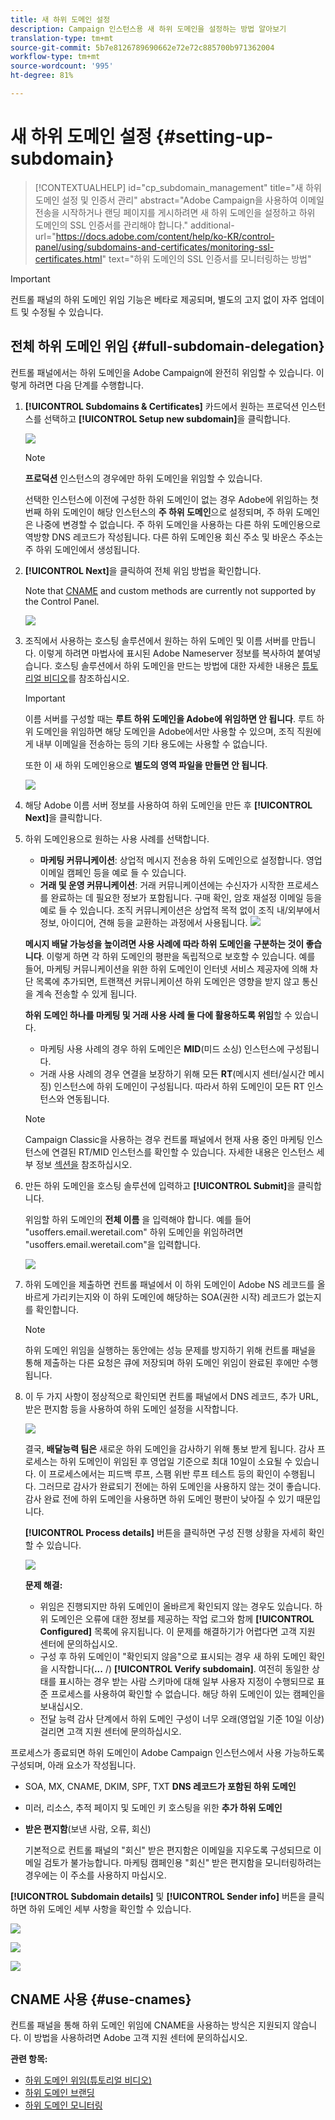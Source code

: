 ```yaml
---
title: 새 하위 도메인 설정
description: Campaign 인스턴스용 새 하위 도메인을 설정하는 방법 알아보기
translation-type: tm+mt
source-git-commit: 5b7e8126789690662e72e72c885700b971362004
workflow-type: tm+mt
source-wordcount: '995'
ht-degree: 81%

---
```



# 새 하위 도메인 설정 {#setting-up-subdomain}

>[!CONTEXTUALHELP]
>id="cp_subdomain_management"
>title="새 하위 도메인 설정 및 인증서 관리"
>abstract="Adobe Campaign을 사용하여 이메일 전송을 시작하거나 랜딩 페이지를 게시하려면 새 하위 도메인을 설정하고 하위 도메인의 SSL 인증서를 관리해야 합니다."
>additional-url="https://docs.adobe.com/content/help/ko-KR/control-panel/using/subdomains-and-certificates/monitoring-ssl-certificates.html" text="하위 도메인의 SSL 인증서를 모니터링하는 방법"

>[!IMPORTANT]
>
>컨트롤 패널의 하위 도메인 위임 기능은 베타로 제공되며, 별도의 고지 없이 자주 업데이트 및 수정될 수 있습니다.

## 전체 하위 도메인 위임 {#full-subdomain-delegation}

컨트롤 패널에서는 하위 도메인을 Adobe Campaign에 완전히 위임할 수 있습니다. 이렇게 하려면 다음 단계를 수행합니다.

1. **[!UICONTROL Subdomains & Certificates]** 카드에서 원하는 프로덕션 인스턴스를 선택하고 **[!UICONTROL Setup new subdomain]**&#x200B;을 클릭합니다.

   ![](assets/subdomain1.png)

   >[!NOTE]
   >
   >**프로덕션** 인스턴스의 경우에만 하위 도메인을 위임할 수 있습니다.
   >
   >선택한 인스턴스에 이전에 구성한 하위 도메인이 없는 경우 Adobe에 위임하는 첫 번째 하위 도메인이 해당 인스턴스의 **주 하위 도메인**&#x200B;으로 설정되며, 주 하위 도메인은 나중에 변경할 수 없습니다. 주 하위 도메인을 사용하는 다른 하위 도메인용으로 역방향 DNS 레코드가 작성됩니다. 다른 하위 도메인용 회신 주소 및 바운스 주소는 주 하위 도메인에서 생성됩니다.

1. **[!UICONTROL Next]**&#x200B;을 클릭하여 전체 위임 방법을 확인합니다.

   Note that [CNAME](#use-cnames) and custom methods are currently not supported by the Control Panel.

   ![](assets/subdomain3.png)

1. 조직에서 사용하는 호스팅 솔루션에서 원하는 하위 도메인 및 이름 서버를 만듭니다. 이렇게 하려면 마법사에 표시된 Adobe Nameserver 정보를 복사하여 붙여넣습니다. 호스팅 솔루션에서 하위 도메인을 만드는 방법에 대한 자세한 내용은 [튜토리얼 비디오](https://video.tv.adobe.com/v/30175?captions=kor)를 참조하십시오.

   >[!IMPORTANT]
   >
   >이름 서버를 구성할 때는 **루트 하위 도메인을 Adobe에 위임하면 안 됩니다**. 루트 하위 도메인을 위임하면 해당 도메인을 Adobe에서만 사용할 수 있으며, 조직 직원에게 내부 이메일을 전송하는 등의 기타 용도에는 사용할 수 없습니다.
   >
   >또한 이 새 하위 도메인용으로 **별도의 영역 파일을 만들면 안 됩니다**.

   ![](assets/subdomain4.png)

1. 해당 Adobe 이름 서버 정보를 사용하여 하위 도메인을 만든 후 **[!UICONTROL Next]**&#x200B;을 클릭합니다.

1. 하위 도메인용으로 원하는 사용 사례를 선택합니다.

   * **마케팅 커뮤니케이션**: 상업적 메시지 전송용 하위 도메인으로 설정합니다. 영업 이메일 캠페인 등을 예로 들 수 있습니다.
   * **거래 및 운영 커뮤니케이션**: 거래 커뮤니케이션에는 수신자가 시작한 프로세스를 완료하는 데 필요한 정보가 포함됩니다. 구매 확인, 암호 재설정 이메일 등을 예로 들 수 있습니다. 조직 커뮤니케이션은 상업적 목적 없이 조직 내/외부에서 정보, 아이디어, 견해 등을 교환하는 과정에서 사용됩니다.
   ![](assets/subdomain5.png)

   **메시지 배달 가능성을 높이려면 사용 사례에 따라 하위 도메인을 구분하는 것이 좋습니다**. 이렇게 하면 각 하위 도메인의 평판을 독립적으로 보호할 수 있습니다. 예를 들어, 마케팅 커뮤니케이션을 위한 하위 도메인이 인터넷 서비스 제공자에 의해 차단 목록에 추가되면, 트랜잭션 커뮤니케이션 하위 도메인은 영향을 받지 않고 통신을 계속 전송할 수 있게 됩니다.

   **하위 도메인 하나를 마케팅 및 거래 사용 사례 둘 다에 활용하도록 위임**&#x200B;할 수 있습니다.

   * 마케팅 사용 사례의 경우 하위 도메인은 **MID**(미드 소싱) 인스턴스에 구성됩니다.
   * 거래 사용 사례의 경우 연결을 보장하기 위해 모든 **RT**(메시지 센터/실시간 메시징) 인스턴스에 하위 도메인이 구성됩니다. 따라서 하위 도메인이 모든 RT 인스턴스와 연동됩니다.
   >[!NOTE]
   >
   >Campaign Classic을 사용하는 경우 컨트롤 패널에서 현재 사용 중인 마케팅 인스턴스에 연결된 RT/MID 인스턴스를 확인할 수 있습니다. 자세한 내용은 인스턴스 세부 정보 [섹션을](../../instances-settings/using/instance-details.md) 참조하십시오.

1. 만든 하위 도메인을 호스팅 솔루션에 입력하고 **[!UICONTROL Submit]**&#x200B;을 클릭합니다.

   위임할 하위 도메인의 **전체 이름** 을 입력해야 합니다. 예를 들어 &quot;usoffers.email.weretail.com&quot; 하위 도메인을 위임하려면 &quot;usoffers.email.weretail.com&quot;을 입력합니다.

   ![](assets/subdomain6.png)

1. 하위 도메인을 제출하면 컨트롤 패널에서 이 하위 도메인이 Adobe NS 레코드를 올바르게 가리키는지와 이 하위 도메인에 해당하는 SOA(권한 시작) 레코드가 없는지를 확인합니다.

   >[!NOTE]
   >
   >하위 도메인 위임을 실행하는 동안에는 성능 문제를 방지하기 위해 컨트롤 패널을 통해 제출하는 다른 요청은 큐에 저장되며 하위 도메인 위임이 완료된 후에만 수행됩니다.

1. 이 두 가지 사항이 정상적으로 확인되면 컨트롤 패널에서 DNS 레코드, 추가 URL, 받은 편지함 등을 사용하여 하위 도메인 설정을 시작합니다.

   ![](assets/subdomain7.png)

   결국, **배달능력 팀은** 새로운 하위 도메인을 감사하기 위해 통보 받게 됩니다. 감사 프로세스는 하위 도메인이 위임된 후 영업일 기준으로 최대 10일이 소요될 수 있습니다. 이 프로세스에서는 피드백 루프, 스팸 위반 루프 테스트 등의 확인이 수행됩니다. 그러므로 감사가 완료되기 전에는 하위 도메인을 사용하지 않는 것이 좋습니다. 감사 완료 전에 하위 도메인을 사용하면 하위 도메인 평판이 낮아질 수 있기 때문입니다.

   **[!UICONTROL Process details]** 버튼을 클릭하면 구성 진행 상황을 자세히 확인할 수 있습니다.

   ![](assets/subdomain_audit.png)

   **문제 해결:**

   * 위임은 진행되지만 하위 도메인이 올바르게 확인되지 않는 경우도 있습니다. 하위 도메인은 오류에 대한 정보를 제공하는 작업 로그와 함께 **[!UICONTROL Configured]** 목록에 유지됩니다. 이 문제를 해결하기가 어렵다면 고객 지원 센터에 문의하십시오.
   * 구성 후 하위 도메인이 &quot;확인되지 않음&quot;으로 표시되는 경우 새 하위 도메인 확인을 시작합니다(**...** /) **[!UICONTROL Verify subdomain]**. 여전히 동일한 상태를 표시하는 경우 받는 사람 스키마에 대해 일부 사용자 지정이 수행되므로 표준 프로세스를 사용하여 확인할 수 없습니다. 해당 하위 도메인이 있는 캠페인을 보내십시오.
   * 전달 능력 감사 단계에서 하위 도메인 구성이 너무 오래(영업일 기준 10일 이상) 걸리면 고객 지원 센터에 문의하십시오.

프로세스가 종료되면 하위 도메인이 Adobe Campaign 인스턴스에서 사용 가능하도록 구성되며, 아래 요소가 작성됩니다.

* SOA, MX, CNAME, DKIM, SPF, TXT **DNS 레코드가 포함된 하위 도메인**
* 미러, 리소스, 추적 페이지 및 도메인 키 호스팅을 위한 **추가 하위 도메인**
* **받은 편지함**(보낸 사람, 오류, 회신)

   기본적으로 컨트롤 패널의 &quot;회신&quot; 받은 편지함은 이메일을 지우도록 구성되므로 이메일 검토가 불가능합니다. 마케팅 캠페인용 &quot;회신&quot; 받은 편지함을 모니터링하려는 경우에는 이 주소를 사용하지 마십시오.

**[!UICONTROL Subdomain details]** 및 **[!UICONTROL Sender info]** 버튼을 클릭하면 하위 도메인 세부 사항을 확인할 수 있습니다.

![](assets/detail_buttons.png)

![](assets/subdomain_details.png)

![](assets/sender_info.png)

## CNAME 사용 {#use-cnames}

컨트롤 패널을 통해 하위 도메인 위임에 CNAME을 사용하는 방식은 지원되지 않습니다. 이 방법을 사용하려면 Adobe 고객 지원 센터에 문의하십시오.

**관련 항목:**

* [하위 도메인 위임(튜토리얼 비디오)](https://docs.adobe.com/content/help/en/campaign-learn/campaign-standard-tutorials/administrating/control-panel/subdomain-delegation.html)
* [하위 도메인 브랜딩](../../subdomains-certificates/using/subdomains-branding.md)
* [하위 도메인 모니터링](../../subdomains-certificates/using/monitoring-subdomains.md)